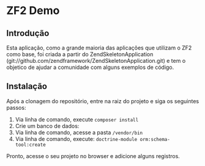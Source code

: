 ZF2 Demo
========

Introdução
----------
Esta aplicação, como a grande maioria das aplicações que utilizam o ZF2 como base,
foi criada a partir do ZendSkeletonApplication (git://github.com/zendframework/ZendSkeletonApplication.git)
e tem o objetico de ajudar a comunidade com alguns exemplos de código. 

Instalação
----------

Após a clonagem do repositório, entre na raiz do projeto e siga os seguintes passos:

1. Via linha de comando, execute `composer install`
2. Crie um banco de dados:
3. Via linha de comando, acesse a pasta `/vendor/bin`
4. Via linha de comando, execute: `doctrine-module orm:schema-tool:create`

Pronto, acesse o seu projeto no browser e adicione alguns registros.